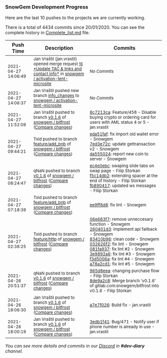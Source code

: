 
### SnowGem Development Progress

Here are the last 10 pushes to the projects we are currently working.

There is a total of 4434 commits since 20/01/2020. You can see the complete history in
 [Complete_list.md](Complete_list.md) file.

| Push Time | Description | Commits |
| --- | --- | --- |
| <sub>2021-04-27 14:06:49</sub> | <sub>Jan Vraštil (jan.vrastil) opened merge request [\!6 \*Update TAC & links and contact info\*](https://gitlab.com/snowgem/activation-tent-microsite/-/merge_requests/6) in [snowgem / activation\-tent\-microsite](https://gitlab.com/snowgem/activation-tent-microsite)</sub> | <sub>_No Commits_</sub> |
| <sub>2021-04-27 14:06:37</sub> | <sub>Jan Vraštil pushed new branch [info\_changes](https://gitlab.com/snowgem/activation-tent-microsite/commits/info_changes) to [snowgem / activation\-tent\-microsite](https://gitlab.com/snowgem/activation-tent-microsite)</sub> | <sub>_No Commits_</sub> |
| <sub>2021-04-27 11:52:09</sub> | <sub>Jan Vraštil pushed to branch [v0\.1\.6](https://gitlab.com/snowgem/bitfrost/commits/v0.1.6) of [snowgem / bitfrost](https://gitlab.com/snowgem/bitfrost) ([Compare changes](https://gitlab.com/snowgem/bitfrost/compare/fb890417d3356f38399cfa07db926bef126a25c0...8c7213ca0cc454bb25a69c16a7caab0b93160fa6))</sub> | <sub>[8c7213ca](https://gitlab.com/snowgem/bitfrost/-/commit/8c7213ca0cc454bb25a69c16a7caab0b93160fa6): Feature/458 - Disable buying crypto or ordering card for users with AML status 4 or 5 - jan.vrastil</sub> |
| <sub>2021-04-27 09:44:21</sub> | <sub>Txid pushed to branch [feature/add\_bnb](https://gitlab.com/snowgem/bitfrost/commits/feature/add_bnb) of [snowgem / bitfrost](https://gitlab.com/snowgem/bitfrost) ([Compare changes](https://gitlab.com/snowgem/bitfrost/compare/ee9ff8d8379ddd69afc1198d797d12b4a5dba49f...da5550241d51a6001a7fd91d83390d9f45e7cf38))</sub> | <sub>[eda51faf](https://gitlab.com/snowgem/bitfrost/-/commit/eda51faf41e987934854fcc81a3d970d31ec8514): fix import old wallet error - Snowgem<br>[7ed3e72c](https://gitlab.com/snowgem/bitfrost/-/commit/7ed3e72cd4081ad33c739e82421be1e511e8f107): update gettransaction v2 - Snowgem<br>[da555024](https://gitlab.com/snowgem/bitfrost/-/commit/da5550241d51a6001a7fd91d83390d9f45e7cf38): report new coin to server - Snowgem</sub> |
| <sub>2021-04-27 08:24:47</sub> | <sub>qNaN pushed to branch [v0\.1\.6](https://gitlab.com/snowgem/bitfrost/commits/v0.1.6) of [snowgem / bitfrost](https://gitlab.com/snowgem/bitfrost) ([Compare changes](https://gitlab.com/snowgem/bitfrost/compare/8de9a2c8a63ce89dac31de8d106a940f336ca869...fb890417d3356f38399cfa07db926bef126a25c0))</sub> | <sub>[ec4e0ebc](https://gitlab.com/snowgem/bitfrost/-/commit/ec4e0ebc15da4b41d4692e3dca6a64d537ecaf42): swaping slide tabs on swap page - Filip Storkan<br>[f5c14db2](https://gitlab.com/snowgem/bitfrost/-/commit/f5c14db24a87a25916efa2ba85633074064cd5a9): extending spacer at the end of history - Filip Storkan<br>[fb890417](https://gitlab.com/snowgem/bitfrost/-/commit/fb890417d3356f38399cfa07db926bef126a25c0): updated ws messages - Filip Storkan</sub> |
| <sub>2021-04-27 07:18:39</sub> | <sub>Txid pushed to branch [feature/add\_bnb](https://gitlab.com/snowgem/bitfrost/commits/feature/add_bnb) of [snowgem / bitfrost](https://gitlab.com/snowgem/bitfrost) ([Compare changes](https://gitlab.com/snowgem/bitfrost/compare/72d322c58d3db3a581c52bb2279efc80855f093d...ee9ff8d8379ddd69afc1198d797d12b4a5dba49f))</sub> | <sub>[ee9ff8d8](https://gitlab.com/snowgem/bitfrost/-/commit/ee9ff8d8379ddd69afc1198d797d12b4a5dba49f): fix lint - Snowgem</sub> |
| <sub>2021-04-27 02:38:25</sub> | <sub>Txid pushed to branch [feature/http](https://gitlab.com/snowgem/bitfrost/commits/feature/http) of [snowgem / bitfrost](https://gitlab.com/snowgem/bitfrost) ([Compare changes](https://gitlab.com/snowgem/bitfrost/compare/143e7af873562a306ff31a25b00e713b93fceac7...a78a2cd161991a6ba9a388dbd21e18020317bde8))</sub> | <sub>[06e683f7](https://gitlab.com/snowgem/bitfrost/-/commit/06e683f7e80a10237094c8a34a4695f8bd3c5728): remove unneccesary function - Snowgem<br>[260401d3](https://gitlab.com/snowgem/bitfrost/-/commit/260401d32975b45f3fda01b36cb28dca1b0e872b): implement api fallback - Snowgem<br>[83410b96](https://gitlab.com/snowgem/bitfrost/-/commit/83410b9676c4e1fd7559f5d045b2cd0eb599d62b): clean code - Snowgem<br>[032626f2](https://gitlab.com/snowgem/bitfrost/-/commit/032626f2c01d295ba6c22832b5faaf8c0d6e36b0): fix lint - Snowgem<br>[081fa937](https://gitlab.com/snowgem/bitfrost/-/commit/081fa9370b9bf5389ddc73cbec5d23714203d657): fix lint #2 - Snowgem<br>[3e9892a6](https://gitlab.com/snowgem/bitfrost/-/commit/3e9892a67d4f1f49676742e9e816a94b9f630582): fix lint #3 - Snowgem<br>[f3d5006a](https://gitlab.com/snowgem/bitfrost/-/commit/f3d5006accb778502ca3ed1d0d68e38d295f043c): fix lint #4 - Snowgem<br>[a78a2cd1](https://gitlab.com/snowgem/bitfrost/-/commit/a78a2cd161991a6ba9a388dbd21e18020317bde8): fix lint #5 - Snowgem</sub> |
| <sub>2021-04-26 20:51:37</sub> | <sub>qNaN pushed to branch [v0\.1\.6](https://gitlab.com/snowgem/bitfrost/commits/v0.1.6) of [snowgem / bitfrost](https://gitlab.com/snowgem/bitfrost) ([Compare changes](https://gitlab.com/snowgem/bitfrost/compare/a7e7f0260a4379306737dd0f96466935553608eb...8de9a2c8a63ce89dac31de8d106a940f336ca869))</sub> | <sub>[965d8eea](https://gitlab.com/snowgem/bitfrost/-/commit/965d8eea58268ca7101b28ee411fbeab49465e93): changing purchase flow - Filip Storkan<br>[8de9a2c8](https://gitlab.com/snowgem/bitfrost/-/commit/8de9a2c8a63ce89dac31de8d106a940f336ca869): Merge branch 'v0.1.6' of gitlab.com:snowgem/bitfrost into v0.1.6 - Filip Storkan</sub> |
| <sub>2021-04-26 18:06:30</sub> | <sub>Jan Vraštil pushed to branch [v0\.1\.6](https://gitlab.com/snowgem/bitfrost/commits/v0.1.6) of [snowgem / bitfrost](https://gitlab.com/snowgem/bitfrost) ([Compare changes](https://gitlab.com/snowgem/bitfrost/compare/3edb1f4158a71c9e2b55d265d42a84a4c935f945...a7e7f0260a4379306737dd0f96466935553608eb))</sub> | <sub>[a7e7f026](https://gitlab.com/snowgem/bitfrost/-/commit/a7e7f0260a4379306737dd0f96466935553608eb): Build fix - jan.vrastil</sub> |
| <sub>2021-04-26 18:00:19</sub> | <sub>Jan Vraštil pushed to branch [v0\.1\.6](https://gitlab.com/snowgem/bitfrost/commits/v0.1.6) of [snowgem / bitfrost](https://gitlab.com/snowgem/bitfrost) ([Compare changes](https://gitlab.com/snowgem/bitfrost/compare/f03c7a68e3d6a0eae548242aa4ffdff2adb13cf8...3edb1f4158a71c9e2b55d265d42a84a4c935f945))</sub> | <sub>[3edb1f41](https://gitlab.com/snowgem/bitfrost/-/commit/3edb1f4158a71c9e2b55d265d42a84a4c935f945): Bug/471 - Notify user if phone number is already in use - jan.vrastil</sub> |

_You can see more details and commits in our [Discord](https://discord.gg/zumGnbg) in **#dev-diary** channel._
